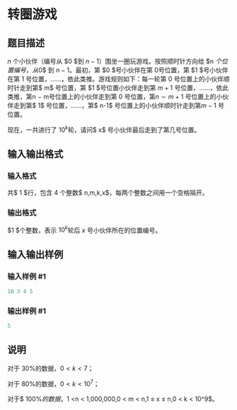 # 转圈游戏

## 题目描述

$n$ 个小伙伴（编号从 $0 $到 $n-1$）围坐一圈玩游戏。按照顺时针方向给 $n $个位置编号，从$0$ 到 $n-1$。最初，第 $0 $号小伙伴在第 $0$号位置，第 $1 $号小伙伴在第 $1$ 号位置，……，依此类推。游戏规则如下：每一轮第 $0$ 号位置上的小伙伴顺时针走到第$ m$ 号位置，第 $1 $号位置小伙伴走到第 $m+1$ 号位置，……，依此类推，第n − m号位置上的小伙伴走到第 0 号位置，第$n \sim m+1$ 号位置上的小伙伴走到第$ 1$ 号位置，……，第$ n-1$ 号位置上的小伙伴顺时针走到第$m-1$ 号位置。

现在，一共进行了 $10^k$轮，请问$ x$ 号小伙伴最后走到了第几号位置。

## 输入输出格式

### 输入格式

共$ 1 $行，包含 $4$ 个整数$ n,m,k,x$，每两个整数之间用一个空格隔开。

### 输出格式

$1 $个整数，表示 $10^k$轮后 $x$ 号小伙伴所在的位置编号。

## 输入输出样例

### 输入样例 #1

```cpp
10 3 4 5

```
### 输出样例 #1

```cpp
5

```
## 说明

对于 $30\%$的数据，$0 < k < 7$；

对于 $80\%$的数据，$0 < k < 10^7$；

对于$ 100\%$的数据，$1 <n < 1,000,000,0 < m < n,1 ≤ x ≤ n,0 < k < 10^9$。

